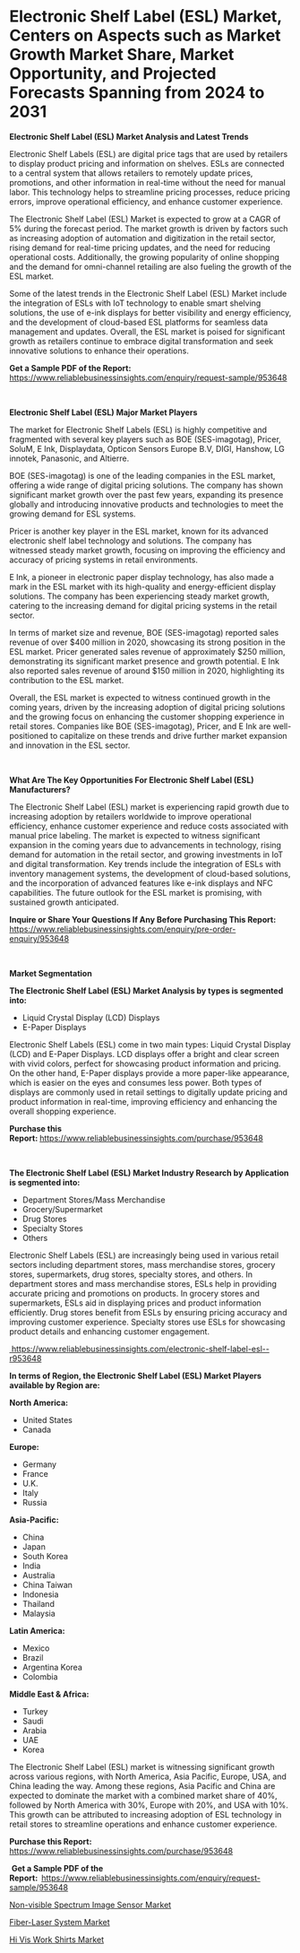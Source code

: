<p><h1>Electronic Shelf Label (ESL) Market, Centers on Aspects such as Market Growth Market Share, Market Opportunity, and Projected Forecasts Spanning from 2024 to 2031</h1></p><p><strong>Electronic Shelf Label (ESL) Market Analysis and Latest Trends</strong></p>
<p><p>Electronic Shelf Labels (ESL) are digital price tags that are used by retailers to display product pricing and information on shelves. ESLs are connected to a central system that allows retailers to remotely update prices, promotions, and other information in real-time without the need for manual labor. This technology helps to streamline pricing processes, reduce pricing errors, improve operational efficiency, and enhance customer experience.</p><p>The Electronic Shelf Label (ESL) Market is expected to grow at a CAGR of 5% during the forecast period. The market growth is driven by factors such as increasing adoption of automation and digitization in the retail sector, rising demand for real-time pricing updates, and the need for reducing operational costs. Additionally, the growing popularity of online shopping and the demand for omni-channel retailing are also fueling the growth of the ESL market.</p><p>Some of the latest trends in the Electronic Shelf Label (ESL) Market include the integration of ESLs with IoT technology to enable smart shelving solutions, the use of e-ink displays for better visibility and energy efficiency, and the development of cloud-based ESL platforms for seamless data management and updates. Overall, the ESL market is poised for significant growth as retailers continue to embrace digital transformation and seek innovative solutions to enhance their operations.</p></p>
<p><strong>Get a Sample PDF of the Report:&nbsp;</strong> <a href="https://www.reliablebusinessinsights.com/enquiry/request-sample/953648">https://www.reliablebusinessinsights.com/enquiry/request-sample/953648</a></p>
<p>&nbsp;</p>
<p><strong>Electronic Shelf Label (ESL) Major Market Players</strong></p>
<p><p>The market for Electronic Shelf Labels (ESL) is highly competitive and fragmented with several key players such as BOE (SES-imagotag), Pricer, SoluM, E Ink, Displaydata, Opticon Sensors Europe B.V, DIGI, Hanshow, LG innotek, Panasonic, and Altierre. </p><p>BOE (SES-imagotag) is one of the leading companies in the ESL market, offering a wide range of digital pricing solutions. The company has shown significant market growth over the past few years, expanding its presence globally and introducing innovative products and technologies to meet the growing demand for ESL systems. </p><p>Pricer is another key player in the ESL market, known for its advanced electronic shelf label technology and solutions. The company has witnessed steady market growth, focusing on improving the efficiency and accuracy of pricing systems in retail environments.</p><p>E Ink, a pioneer in electronic paper display technology, has also made a mark in the ESL market with its high-quality and energy-efficient display solutions. The company has been experiencing steady market growth, catering to the increasing demand for digital pricing systems in the retail sector.</p><p>In terms of market size and revenue, BOE (SES-imagotag) reported sales revenue of over $400 million in 2020, showcasing its strong position in the ESL market. Pricer generated sales revenue of approximately $250 million, demonstrating its significant market presence and growth potential. E Ink also reported sales revenue of around $150 million in 2020, highlighting its contribution to the ESL market.</p><p>Overall, the ESL market is expected to witness continued growth in the coming years, driven by the increasing adoption of digital pricing solutions and the growing focus on enhancing the customer shopping experience in retail stores. Companies like BOE (SES-imagotag), Pricer, and E Ink are well-positioned to capitalize on these trends and drive further market expansion and innovation in the ESL sector.</p></p>
<p>&nbsp;</p>
<p><strong>What Are The Key Opportunities For Electronic Shelf Label (ESL) Manufacturers?</strong></p>
<p><p>The Electronic Shelf Label (ESL) market is experiencing rapid growth due to increasing adoption by retailers worldwide to improve operational efficiency, enhance customer experience and reduce costs associated with manual price labeling. The market is expected to witness significant expansion in the coming years due to advancements in technology, rising demand for automation in the retail sector, and growing investments in IoT and digital transformation. Key trends include the integration of ESLs with inventory management systems, the development of cloud-based solutions, and the incorporation of advanced features like e-ink displays and NFC capabilities. The future outlook for the ESL market is promising, with sustained growth anticipated.</p></p>
<p><strong>Inquire or Share Your Questions If Any Before Purchasing This Report:</strong> <a href="https://www.reliablebusinessinsights.com/enquiry/pre-order-enquiry/953648">https://www.reliablebusinessinsights.com/enquiry/pre-order-enquiry/953648</a></p>
<p>&nbsp;</p>
<p><strong>Market Segmentation</strong></p>
<p><strong>The Electronic Shelf Label (ESL) Market Analysis by types is segmented into:</strong></p>
<p><ul><li>Liquid Crystal Display (LCD) Displays</li><li>E-Paper Displays</li></ul></p>
<p><p>Electronic Shelf Labels (ESL) come in two main types: Liquid Crystal Display (LCD) and E-Paper Displays. LCD displays offer a bright and clear screen with vivid colors, perfect for showcasing product information and pricing. On the other hand, E-Paper displays provide a more paper-like appearance, which is easier on the eyes and consumes less power. Both types of displays are commonly used in retail settings to digitally update pricing and product information in real-time, improving efficiency and enhancing the overall shopping experience.</p></p>
<p><strong>Purchase this Report:&nbsp;</strong><a href="https://www.reliablebusinessinsights.com/purchase/953648">https://www.reliablebusinessinsights.com/purchase/953648</a></p>
<p>&nbsp;</p>
<p><strong>The Electronic Shelf Label (ESL) Market Industry Research by Application is segmented into:</strong></p>
<p><ul><li>Department Stores/Mass Merchandise</li><li>Grocery/Supermarket</li><li>Drug Stores</li><li>Specialty Stores</li><li>Others</li></ul></p>
<p><p>Electronic Shelf Labels (ESL) are increasingly being used in various retail sectors including department stores, mass merchandise stores, grocery stores, supermarkets, drug stores, specialty stores, and others. In department stores and mass merchandise stores, ESLs help in providing accurate pricing and promotions on products. In grocery stores and supermarkets, ESLs aid in displaying prices and product information efficiently. Drug stores benefit from ESLs by ensuring pricing accuracy and improving customer experience. Specialty stores use ESLs for showcasing product details and enhancing customer engagement.</p></p>
<p><a href="https://www.reliablebusinessinsights.com/electronic-shelf-label-esl--r953648">&nbsp;https://www.reliablebusinessinsights.com/electronic-shelf-label-esl--r953648</a></p>
<p><strong>In terms of Region, the Electronic Shelf Label (ESL) Market Players available by Region are:</strong></p>
<p>
    <p> <strong> North America: </strong>
        <ul>
            <li>United States</li>
            <li>Canada</li>
        </ul>
        </p> 
    <p> <strong> Europe: </strong>
        <ul>
            <li>Germany</li>
            <li>France</li>
            <li>U.K.</li>
            <li>Italy</li>
            <li>Russia</li>
        </ul>
        </p> 
    <p> <strong> Asia-Pacific: </strong>
        <ul>
            <li>China</li>
            <li>Japan</li>
            <li>South Korea</li>
            <li>India</li>
            <li>Australia</li>
            <li>China Taiwan</li>
            <li>Indonesia</li>
            <li>Thailand</li>
            <li>Malaysia</li>
        </ul>
        </p> 
    <p> <strong> Latin America: </strong>
        <ul>
            <li>Mexico</li>
            <li>Brazil</li>
            <li>Argentina Korea</li>
            <li>Colombia</li>
        </ul>
        </p> 
    <p> <strong> Middle East & Africa: </strong>
        <ul>
            <li>Turkey</li>
            <li>Saudi</li>
            <li>Arabia</li>
            <li>UAE</li>
            <li>Korea</li>
        </ul>
    </p>
    </p>
<p><p>The Electronic Shelf Label (ESL) market is witnessing significant growth across various regions, with North America, Asia Pacific, Europe, USA, and China leading the way. Among these regions, Asia Pacific and China are expected to dominate the market with a combined market share of 40%, followed by North America with 30%, Europe with 20%, and USA with 10%. This growth can be attributed to increasing adoption of ESL technology in retail stores to streamline operations and enhance customer experience.</p></p>
<p><strong>Purchase this Report: </strong><a href="https://www.reliablebusinessinsights.com/purchase/953648">https://www.reliablebusinessinsights.com/purchase/953648</a></p>
<p>&nbsp;<strong>Get a Sample PDF of the Report:&nbsp;&nbsp;</strong><a href="https://www.reliablebusinessinsights.com/enquiry/request-sample/953648">https://www.reliablebusinessinsights.com/enquiry/request-sample/953648</a></p>
<p><strong></strong></p>
<p><p><a href="https://medium.com/@marisolking1/non-visible-spectrum-image-sensor-market-size-growth-trends-statistics-forecasts-2024-2031-a745e9bc7ca9">Non-visible Spectrum Image Sensor Market</a></p><p><a href="https://medium.com/@stephanmorissette/fiber-laser-system-market-forecast-global-market-trends-and-analysis-from-2024-to-2031-covered-in-757e64aa096a">Fiber-Laser System Market</a></p><p><a href="https://github.com/nettieBoyle67/Market-Research-Report-List-1/blob/main/hi-vis-work-shirts-market.md">Hi Vis Work Shirts Market</a></p></p>